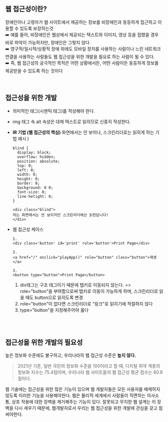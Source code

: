 ## 웹 접근성이란?

장애인이나 고령자가 웹 사이트에서 제공하는 정보를 비장애인과 동등하게 접근하고 이용할 수 있도록 보장하는것<br/>
➡️ 예를 들어, 비장애인은 웹상에서 제공되는 텍스트와 이미지, 영상 등을 접했을 경우 바로 파악이 가능하지만, 장애인은 그렇지 않다.<br/>
➡️ 영구적/일시적/상황적 장애 외에도 모바일 장치를 사용하는 사람이나 느린 네트워크 연결을 사용하는 사람들도 웹 접근성을 위한 개발을 필요로 하는 사람이 될 수 있다.<br/>
➡️ 즉, 웹 접근성의 궁극적인 목적은 어떤 상황에서든, 어떤 사람이든 동등하게 정보를 제공받을 수 있도록 하는 것이다

<br/>

## 접근성을 위한 개발

- 의미적인 태그(시멘틱 태그)를 작성해야 한다.

- img 태그 속 alt 속성은 대체 텍스트로 읽히므로 신중히 작성한다.

- **IR 기법 (웹 접근성의 핵심)**
  화면에서는 안 보이나, 스크린리더로는 읽히게 하는 기법
  예시 )

  ```
  blind {
  	display: block;
  	overflow: hidden;
  	position: absolute;
  	top: 0;
  	left: 0;
  	width: 0;
  	height: 0;
  	border: 0;
  	background: 0 0;
  	font-size: 0;
  	line-hetight: 0;
  }

  <div class="blind">
  저는 화면에서는 안 보이지만 스크린리더에선 읽힌답니다!
  </div>
  ```

- 웹 접근성 케이스

  ```
  1.
  <div class='button' id='print' role='button'>Print Page</div>

  2.
  <a href="/" onclick="playApp()" role="button" class="button">재생</a>

  3.
  <button type="button">Print Page</button>
  ```

  1.  div태그는 구조 태그이기 때문에 탭키로 이동되지 않는다.
      => role="button"을 부여함으로써 탭키로 이동이 가능하게 하며, 스크린리더로 읽을 때도 button으로 읽히도록 변경
  2.  role="button"이 없다면 스크린리더로 "링크"로 읽히기에 적절하지 않다
  3.  type="button"을 지정해주어야 옳다

<br/>
<br/>

## 접근성을 위한 개발의 필요성

높은 정보화 수준에도 불구하고, 우리나라의 웹 접근성 수준은 **높지 않다.**

> 2021년 기준, 일반 국민의 정보화 수준을 100이라고 할 때, 디지털 취약 계층의 정보화 지수는 75.4점이며, 우리나라 웹 사이트들의 웹 접근성 평균 점수는 60.8점이다.

웹 기술에는 접근성을 위한 많은 기능이 있으며 웹 개발자들은 모든 사용자를 배제하지 않도록 이러한 기능을 사용해야한다. 웹은 물리적 세계에서 사람들이 직면하는 의사소통, 상호 작용에 대한 장벽을 제거해주는 기능이 있다. 잘못되고 무지한 웹 설계는 이 장벽을 다시 세우기 때문에, 웹개발자로서 우리는 웹 접근성을 위한 개발에 관심을 갖고 힘써야한다.
